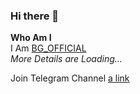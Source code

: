 ### Hi there 👋

**Who Am I** <br />
I Am [BG_OFFICIAL](http://telegram.dog/BG_OFFICIAL)<br />
_More Details are Loading..._ <br />

Join Telegram Channel [a link](https://telegram.dog/BG_OFFICIAL_CHANNEL)
<!--
**BotGram-OFFICIAL/BotGram-OFFICIAL** is a ✨ _special_ ✨ repository because its `README.md` (this file) appears on your GitHub profile.

Here are some ideas to get you started:

- 🔭 I’m currently working on ...
- 🌱 I’m currently learning ...
- 👯 I’m looking to collaborate on ...
- 🤔 I’m looking for help with ...
- 💬 Ask me about ...
- 📫 How to reach me: ...
- 😄 Pronouns: ...
- ⚡ Fun fact: ...
-->
